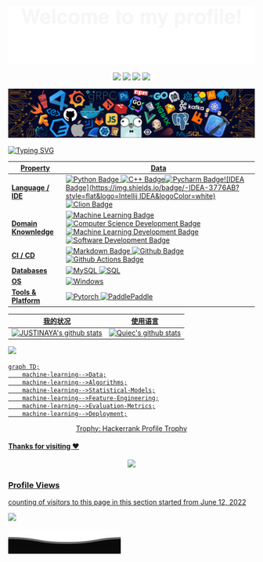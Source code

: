 ![](assets/Bottom_up.svg)

<!--   my-icons -->

<p align="center">
    <a href="https://github.com/JUSTINAYA/JUSTINAYA"><img src="https://img.shields.io/badge/status-updating-brightgreen.svg"></a>
    <a href="https://github.com/python/cpython"><img src="https://img.shields.io/badge/Python-3.10-FF1493.svg"></a>
    <a href="https://github.com/JUSTINAYA/JUSTINAYA/graphs/contributors"><img src="https://img.shields.io/github/contributors/JUSTINAYA/JUSTINAYA?color=blue"></a>
    <a href="https://github.com/JUSTINAYA/JUSTINAYA/network/members"><img src="https://img.shields.io/github/forks/JUSTINAYA/JUSTINAYA.svg?color=blue&logo=github">
</p>
<!--   my-header-img -->

<img src="/src/header_.png" alt="header_.png"/>

<!--   my-ticker -->    
![Typing SVG](https://readme-typing-svg.herokuapp.com?color=%2336BCF7&center=true&vCenter=true&width=800&lines=Hello+👋,+我是+JUSTINAYA;+欢迎来到我的主页!;还是在校大学生;Always+learning+new+things+;Machine+learning+enthusiast+)

<!--   my-skils -->

| Property              | Data                                                         |
| --------------------- | ------------------------------------------------------------ |
| **Language / IDE**    | ![Python Badge](https://img.shields.io/badge/-Python-3776AB?style=flat&logo=Python&logoColor=white) ![C++ Badge](https://img.shields.io/badge/-C++-3776AB?style=flat&logo=cplusplus&logoColor=white)![Pycharm Badge](https://img.shields.io/badge/-Pycharm-3776AB?style=flat&logo=Pycharm&logoColor=white)![IDEA Badge](https://img.shields.io/badge/-IDEA-3776AB?style=flat&logo=Intellij IDEA&logoColor=white)![Clion Badge](https://img.shields.io/badge/-Clion-3776AB?style=flat&logo=Clion&logoColor=white) |
| **Domain Knownledge** | [![Machine Learning Badge](https://img.shields.io/badge/-Machine%20Learning-01D277?style=flat&logoColor=white)](https://github.com/JUSTINAYA/JUSTINAYA) [![Computer Science Development Badge](https://img.shields.io/badge/-Computer%20Science-FAB040?style=flat&logoColor=white)](https://github.com/search?q=user%3AJUSTINAYA&type=Repositories) [![Machine Learning Development Badge](https://img.shields.io/badge/-Machine%20Learning-4C8CBF?style=flat&logoColor=white)](https://github.com/search?q=user%3AJUSTINAYA&type=Repositories) [![Software Development Badge](https://img.shields.io/badge/-Software%20Development-FF6600?style=flat&logoColor=white)](https://github.com/search?q=user%3AJUSTINAYA&type=Repositories) |
| **CI / CD**           | [![Markdown Badge](https://img.shields.io/badge/-Markdown-2088FF?style=flat&logo=Markdown&logoColor=white)](https://github.com/JUSTINAYA/JUSTINAYA) [![Github Badge](https://img.shields.io/badge/-Github%20-2088FF?style=flat&logo=Github&logoColor=white)](https://github.com/JUSTINAYA/JUSTINAYA) [![Github Actions Badge](https://img.shields.io/badge/-Git%20-2088FF?style=flat&logo=Git&logoColor=white)](https://github.com/JUSTINAYA/JUSTINAYA) |
| **Databases**         | <img alt="MySQL" src="https://camo.githubusercontent.com/e863bc79abf7a53150665ce9eb1a93f4fb6183af46bc3fb345ee5562736eb23c/68747470733a2f2f696d672e736869656c64732e696f2f62616467652f4d7953514c2d2532333030662e7376673f6c6f676f3d6d7973716c266c6f676f436f6c6f723d7768697465" data-canonical-src="https://img.shields.io/badge/MySQL-%2300f.svg?logo=mysql&amp;logoColor=white" style="max-width: 100%;"> <img src="https://camo.githubusercontent.com/c44ec7dbcddd4dea22204197ce11e45bea3ef03ff97e45294bf66ea793527706/68747470733a2f2f696d672e736869656c64732e696f2f62616467652f2d53514c2d626c61636b3f7374796c653d666c61742d737175617265266c6f676f3d706f737467726573716c266c6f676f436f6c6f723d626c7565" alt="SQL" data-canonical-src="https://img.shields.io/badge/-SQL-black?style=flat-square&amp;logo=postgresql&amp;logoColor=blue" style="max-width: 100%;"> |
| **OS**                | <a target="_blank" rel="noopener noreferrer" href="https://camo.githubusercontent.com/b44114213a5a462903bd69611bb6846f1dc41fe6f3230bd37c67c3d4eb65f08c/68747470733a2f2f696d672e736869656c64732e696f2f62616467652f2d57696e646f77732d626c61636b3f7374796c653d666c61742d737175617265266c6f676f3d77696e646f7773266c6f676f436f6c6f723d626c7565"><img src="https://camo.githubusercontent.com/b44114213a5a462903bd69611bb6846f1dc41fe6f3230bd37c67c3d4eb65f08c/68747470733a2f2f696d672e736869656c64732e696f2f62616467652f2d57696e646f77732d626c61636b3f7374796c653d666c61742d737175617265266c6f676f3d77696e646f7773266c6f676f436f6c6f723d626c7565" alt="Windows" data-canonical-src="https://img.shields.io/badge/-Windows-black?style=flat-square&amp;logo=windows&amp;logoColor=blue" style="max-width: 100%;"></a> |
| **Tools & Platform**  | ![Pytorch](https://img.shields.io/badge/Pytorch-F9AB00?style=for-the-badge&logo=Pytorch&color=525252) ![PaddlePaddle](https://img.shields.io/badge/PaddlePaddle-27338e?style=for-the-badge&logo=PaddlePaddle&logoColor=white) |

<!--   GitHub stats graph -->

|                           我的状况                           |                           使用语言                           |
| :----------------------------------------------------------: | :----------------------------------------------------------: |
| ![JUSTINAYA's github stats](https://github-readme-stats.vercel.app/api?username=JUSTINAYA&show_icons=true&theme=radical&include_all_commits=true) | ![Quiec's github stats](https://github-readme-stats.vercel.app/api/top-langs/?username=JUSTINAYA&theme=radical&layout=compact) |

<img class="center" img src="https://github-readme-streak-stats.herokuapp.com/?user=JUSTINAYA"></img>



<!--   grid-snake -->

<!--   skyline 
<a href="https://skyline.github.com/JUSTINAYA/2022"><img src="./assets/2022.gif" alt="" width="auto" height="auto" /></a>
-->

<!--  2d history skills -->



   <!--machine-learning-->
```mermaid
graph TD;
    machine-learning-->Data;
    machine-learning-->Algorithms;
    machine-learning-->Statistical-Models;
    machine-learning-->Feature-Engineering;
    machine-learning-->Evaluation-Metrics;
    machine-learning-->Deployment;
```

 


<div align="center">
<summary>Trophy: Hackerrank Profile Trophy</summary>
</div>

<p align="center"> 


#### Thanks for visiting :heart:

<p align="center"> 
<img src="https://profile-counter.glitch.me/JUSTINAYA/count.svg">  






### Profile Views
counting of visitors to this page in this section started from June 12, 2022

![](https://count.getloli.com/get/@JUSTINAYA.github.readme)

</p>



![](assets/Bottom_down.svg)
